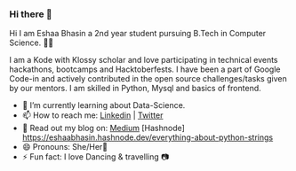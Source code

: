 ### Hi there 👋

Hi I am Eshaa Bhasin a 2nd year student pursuing B.Tech in Computer Science. 👋😄

I am a Kode with Klossy scholar and love participating in technical events hackathons, bootcamps and Hacktoberfests. I have been a part of Google Code-in and actively contributed in the open source challenges/tasks given by our mentors. I am skilled in Python, Mysql and basics of frontend. 

- 🌱 I’m currently learning about Data-Science. 
- 📫 How to reach me: [Linkedin](https://www.linkedin.com/in/eshaabhasin/) | [Twitter](https://twitter.com/eshaabhasin) 
- 📃 Read out my blog on: [Medium](https://medium.com/@eshaabhasin4/everything-about-python-lists-a61b69dcb132) [Hashnode] https://eshaabhasin.hashnode.dev/everything-about-python-strings
- 😄 Pronouns: She/Her💖
- ⚡ Fun fact: I love Dancing & travelling 📷

<!--
**Eshaabhasin/Eshaabhasin** is a ✨ _special_ ✨ repository because its `README.md` (this file) appears on your GitHub profile.

Here are some ideas to get you started:

- 🔭 I’m currently working on ...
- 🌱 I’m currently learning ...
- 👯 I’m looking to collaborate on ...
- 🤔 I’m looking for help with ...
- 💬 Ask me about ...
- 📫 How to reach me: ...
- 😄 Pronouns: ...
- ⚡ Fun fact: ...
-->


